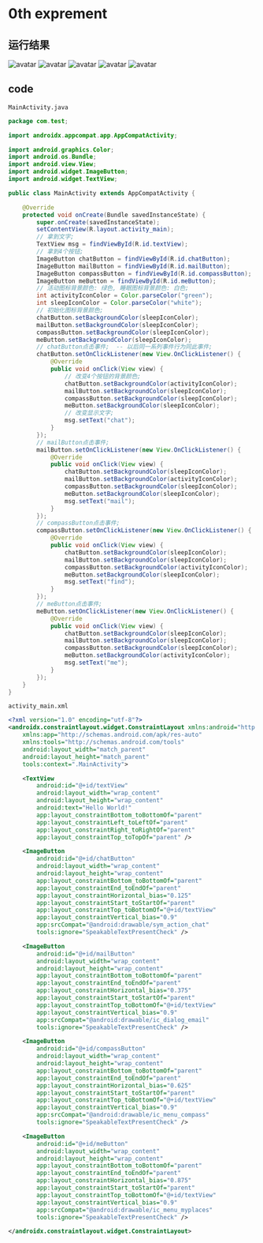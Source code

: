 #   0th exprement
##  运行结果
![avatar](./readme_images/welcome.jpg)
![avatar](./readme_images/chat.jpg)
![avatar](./readme_images/mail.jpg)
![avatar](./readme_images/find.jpg)
![avatar](./readme_images/me.jpg)
##  code
```MainActivity.java```
``` java []
package com.test;

import androidx.appcompat.app.AppCompatActivity;

import android.graphics.Color;
import android.os.Bundle;
import android.view.View;
import android.widget.ImageButton;
import android.widget.TextView;

public class MainActivity extends AppCompatActivity {

    @Override
    protected void onCreate(Bundle savedInstanceState) {
        super.onCreate(savedInstanceState);
        setContentView(R.layout.activity_main);
        // 拿到文字;
        TextView msg = findViewById(R.id.textView);
        // 拿到4个按钮;
        ImageButton chatButton = findViewById(R.id.chatButton);
        ImageButton mailButton = findViewById(R.id.mailButton);
        ImageButton compassButton = findViewById(R.id.compassButton);
        ImageButton meButton = findViewById(R.id.meButton);
        // 活动图标背景颜色: 绿色, 睡眠图标背景颜色: 白色;
        int activityIconColor = Color.parseColor("green");
        int sleepIconColor = Color.parseColor("white");
        // 初始化图标背景颜色;
        chatButton.setBackgroundColor(sleepIconColor);
        mailButton.setBackgroundColor(sleepIconColor);
        compassButton.setBackgroundColor(sleepIconColor);
        meButton.setBackgroundColor(sleepIconColor);
        // chatButton点击事件;  -- 以后同一系列事件行为同此事件;
        chatButton.setOnClickListener(new View.OnClickListener() {
            @Override
            public void onClick(View view) {
                // 改变4个按钮的背景颜色;
                chatButton.setBackgroundColor(activityIconColor);
                mailButton.setBackgroundColor(sleepIconColor);
                compassButton.setBackgroundColor(sleepIconColor);
                meButton.setBackgroundColor(sleepIconColor);
                // 改变显示文字;
                msg.setText("chat");
            }
        });
        // mailButton点击事件;
        mailButton.setOnClickListener(new View.OnClickListener() {
            @Override
            public void onClick(View view) {
                chatButton.setBackgroundColor(sleepIconColor);
                mailButton.setBackgroundColor(activityIconColor);
                compassButton.setBackgroundColor(sleepIconColor);
                meButton.setBackgroundColor(sleepIconColor);
                msg.setText("mail");
            }
        });
        // compassButton点击事件;
        compassButton.setOnClickListener(new View.OnClickListener() {
            @Override
            public void onClick(View view) {
                chatButton.setBackgroundColor(sleepIconColor);
                mailButton.setBackgroundColor(sleepIconColor);
                compassButton.setBackgroundColor(activityIconColor);
                meButton.setBackgroundColor(sleepIconColor);
                msg.setText("find");
            }
        });
        // meButton点击事件;
        meButton.setOnClickListener(new View.OnClickListener() {
            @Override
            public void onClick(View view) {
                chatButton.setBackgroundColor(sleepIconColor);
                mailButton.setBackgroundColor(sleepIconColor);
                compassButton.setBackgroundColor(sleepIconColor);
                meButton.setBackgroundColor(activityIconColor);
                msg.setText("me");
            }
        });
    }
}

```
```activity_main.xml```
``` xml []
<?xml version="1.0" encoding="utf-8"?>
<androidx.constraintlayout.widget.ConstraintLayout xmlns:android="http://schemas.android.com/apk/res/android"
    xmlns:app="http://schemas.android.com/apk/res-auto"
    xmlns:tools="http://schemas.android.com/tools"
    android:layout_width="match_parent"
    android:layout_height="match_parent"
    tools:context=".MainActivity">

    <TextView
        android:id="@+id/textView"
        android:layout_width="wrap_content"
        android:layout_height="wrap_content"
        android:text="Hello World!"
        app:layout_constraintBottom_toBottomOf="parent"
        app:layout_constraintLeft_toLeftOf="parent"
        app:layout_constraintRight_toRightOf="parent"
        app:layout_constraintTop_toTopOf="parent" />

    <ImageButton
        android:id="@+id/chatButton"
        android:layout_width="wrap_content"
        android:layout_height="wrap_content"
        app:layout_constraintBottom_toBottomOf="parent"
        app:layout_constraintEnd_toEndOf="parent"
        app:layout_constraintHorizontal_bias="0.125"
        app:layout_constraintStart_toStartOf="parent"
        app:layout_constraintTop_toBottomOf="@+id/textView"
        app:layout_constraintVertical_bias="0.9"
        app:srcCompat="@android:drawable/sym_action_chat"
        tools:ignore="SpeakableTextPresentCheck" />

    <ImageButton
        android:id="@+id/mailButton"
        android:layout_width="wrap_content"
        android:layout_height="wrap_content"
        app:layout_constraintBottom_toBottomOf="parent"
        app:layout_constraintEnd_toEndOf="parent"
        app:layout_constraintHorizontal_bias="0.375"
        app:layout_constraintStart_toStartOf="parent"
        app:layout_constraintTop_toBottomOf="@+id/textView"
        app:layout_constraintVertical_bias="0.9"
        app:srcCompat="@android:drawable/ic_dialog_email"
        tools:ignore="SpeakableTextPresentCheck" />

    <ImageButton
        android:id="@+id/compassButton"
        android:layout_width="wrap_content"
        android:layout_height="wrap_content"
        app:layout_constraintBottom_toBottomOf="parent"
        app:layout_constraintEnd_toEndOf="parent"
        app:layout_constraintHorizontal_bias="0.625"
        app:layout_constraintStart_toStartOf="parent"
        app:layout_constraintTop_toBottomOf="@+id/textView"
        app:layout_constraintVertical_bias="0.9"
        app:srcCompat="@android:drawable/ic_menu_compass"
        tools:ignore="SpeakableTextPresentCheck" />

    <ImageButton
        android:id="@+id/meButton"
        android:layout_width="wrap_content"
        android:layout_height="wrap_content"
        app:layout_constraintBottom_toBottomOf="parent"
        app:layout_constraintEnd_toEndOf="parent"
        app:layout_constraintHorizontal_bias="0.875"
        app:layout_constraintStart_toStartOf="parent"
        app:layout_constraintTop_toBottomOf="@+id/textView"
        app:layout_constraintVertical_bias="0.9"
        app:srcCompat="@android:drawable/ic_menu_myplaces"
        tools:ignore="SpeakableTextPresentCheck" />

</androidx.constraintlayout.widget.ConstraintLayout>

```
